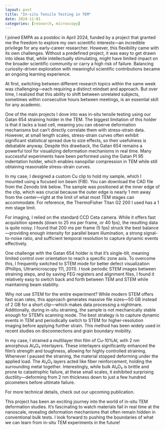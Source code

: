 ```yaml
---
layout: post
title: "In-situ Tensile Testing in TEM"
date: 2024-11-01
categories: [research, microscopy]
---
```


I joined EMPA as a postdoc in April 2024, funded by a project that granted me the freedom to explore my own scientific interests—an incredible privilege for any early-career researcher. However, this flexibility came with its own challenges. Without a predefined project, it was easy to get drawn into ideas that, while intellectually stimulating, might have limited impact on the broader scientific community or carry a high risk of failure. Balancing curiosity-driven exploration with meaningful scientific contributions became an ongoing learning experience.

At first, switching between different research topics within the same week was challenging—each requiring a distinct mindset and approach. But over time, I realized that this ability to shift between unrelated subjects, sometimes within consecutive hours between meetings, is an essential skill for any academic.

One of the main projects I dove into was in-situ tensile testing using our Gatan 654 straining holder in the TEM. The biggest limitation of this holder is that it lacks a load cell, meaning you can observe deformation mechanisms but can’t directly correlate them with stress-strain data. However, at small length scales, stress-strain curves often exhibit significant statistical spread due to size effects, so their usefulness is debatable anyway. Despite this drawback, the Gatan 654 remains a powerful tool for visualizing deformation mechanisms in real time. Many successful experiments have been performed using the Gatan PI 95 indentation holder, which enables nanopillar compression in TEM while still obtaining reasonable stress-strain curves.

In my case, I designed a custom Cu clip to hold my sample, which I mounted using a focused ion beam (FIB). You can download the CAD file from the Zenodo link below. The sample was positioned at the inner edge of the clip, which was crucial because the outer edge is nearly 1 mm away from the center—right at the limit of what most TEM stages can accommodate. For reference, the ThermoFisher Titan G2 200 I used has a 1 mm stage limit.

For imaging, I relied on the standard CCD Ceta camera. While it offers fast acquisition speeds (down to 25 ms per frame, or 40 fps), the resulting data is quite noisy. I found that 200 ms per frame (5 fps) struck the best balance—providing enough intensity for parallel beam illumination, a strong signal-to-noise ratio, and sufficient temporal resolution to capture dynamic events effectively.

One challenge with the Gatan 654 holder is that it’s single-tilt, meaning limited control over orientation to reach a specific zone axis. To overcome this, I frequently switched to STEM mode for better defect visualization (Phillips, Ultramicroscopy 111, 2011). I took periodic STEM images between straining steps, and by saving FEG registers and alignment files, I found it relatively easy to switch back and forth between TEM and STEM while maintaining beam stability.

Why not use STEM for the entire experiment? While modern STEM offers fast scan rates, this approach generates massive file sizes—50 GB instead of 2 GB for a short clip—which makes data processing a nightmare. Additionally, during in-situ straining, the sample is not mechanically stable enough for STEM’s scanning mode. The best strategy is to capture dynamic events in TEM and periodically switch to STEM for higher-resolution imaging before applying further strain. This method has been widely used in recent studies on disconnections and grain boundary mobility.

In my case, I strained a multilayer thin film of Cu-10%Al, with 2 nm amorphous Al₂O₃ interlayers. These interlayers significantly enhanced the film’s strength and toughness, allowing for highly controlled straining. Whenever I paused the straining, the material stopped deforming under the applied load. The Al₂O₃ layers acted like fiber reinforcement, holding the surrounding metal together. Interestingly, while bulk Al₂O₃ is brittle and prone to catastrophic failure, at these small scales, it exhibited surprising ductility—deforming from 2 nm thickness down to just a few hundred picometers before ultimate failure.

For more technical details, check out our upcoming publication.

This project has been an exciting journey into the world of in-situ TEM deformation studies. It’s fascinating to watch materials fail in real time at the nanoscale, revealing deformation mechanisms that often remain hidden in conventional bulk tests. I look forward to pushing the boundaries of what we can learn from in-situ TEM experiments in the future!
